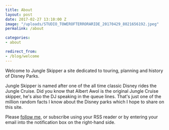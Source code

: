 ```yaml
---
title: About
layout: post
date: 2017-02-27 13:10:00 Z
image: "/uploads/STUDIO_TOWEROFTERRORARIDE_20170429_8021656192.jpeg"
permalink: /about

categories:
- about

redirect_from:
- /blog/welcome
---
```


Welcome to Jungle Skipper a site dedicated to touring, planning and history of Disney Parks.

Jungle Skipper is named after one of the all time classic Disney rides the Jungle Cruise. Did you know that Albert Awol is the original Jungle Cruise skipper, he's also the DJ speaking in the queue lines. That's just one of the million random facts I know about the Disney parks which I hope to share on this site.

Please [follow me](http://twitter.com/_jungleskipper), or subscribe using your RSS reader or by entering your email into the notification box on the right-hand side.